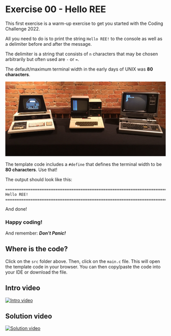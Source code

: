 # Exercise 00 - Hello REE

This first exercise is a warm-up exercise to get you started with the Coding Challenge 2022.

All you need to do is to print the string `Hello REE!` to the console as well as a delimiter before and after the message.

The delimiter is a string that consists of `n` characters that may be chosen arbitrarily but often used are `-` or `=`.

The default/maximum terminal width in the early days of UNIX was **80 characters**.

![Computers in 1977](./computers_in_1977.jpeg)

The template code includes a `#define` that defines the terminal width to be **80 characters**. Use that!

The output should look like this:

```
================================================================================
Hello REE!
================================================================================
```

And done!

### Happy coding!

And remember: **_Don't Panic!_**

## Where is the code?

Click on the `src` folder above. Then, click on the `main.c` file. This will open the template code in your browser. You can then copy/paste the code into your IDE or download the file.

## Intro video

[![Intro video](https://img.youtube.com/vi/0ZQ9ZQZ7ZqY/0.jpg)](https://www.youtube.com/watch?v=0ZQ9ZQZ7ZqY)

## Solution video

[![Solution video](https://img.youtube.com/vi/0ZQ9ZQZ7ZqY/0.jpg)](https://www.youtube.com/watch?v=0ZQ9ZQZ7ZqY)
